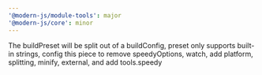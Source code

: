 ```yaml
---
'@modern-js/module-tools': major
'@modern-js/core': minor
---
```


The buildPreset will be split out of a buildConfig, preset only supports built-in strings, config this piece to remove speedyOptions, watch, add platform, splitting, minify, external, and add tools.speedy
